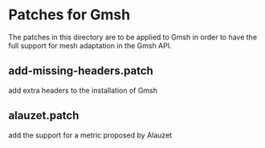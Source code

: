 # Patches for Gmsh

The patches in this directory are to be applied to Gmsh in order to have the
full support for mesh adaptation in the Gmsh API.

## add-missing-headers.patch

add extra headers to the installation of Gmsh

## alauzet.patch

add the support for a metric proposed by Alauzet
